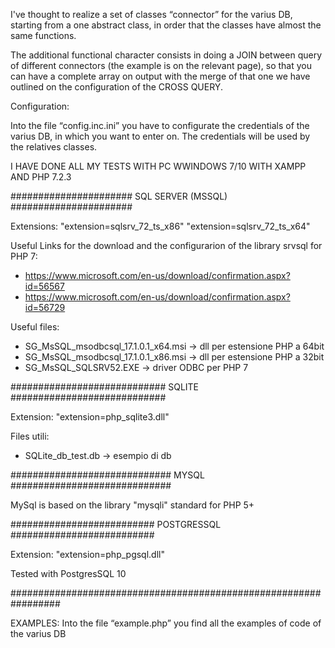 I've thought to realize a set of classes “connector” for the varius DB, starting from a one abstract class, in order that the classes have almost the same functions.

The additional functional character consists in doing a JOIN between query of different connectors
(the example is on the relevant page), so that you can have a complete array on output with the merge of that one we have outlined on the configuration of the CROSS QUERY.

Configuration:

Into the file “config.inc.ini” you have to configurate the credentials of the varius DB, in which you want to enter on. The credentials will be used by the relatives classes.

I HAVE DONE ALL MY TESTS WITH PC WWINDOWS 7/10 WITH XAMPP AND PHP 7.2.3

###################### SQL SERVER (MSSQL) ######################

Extensions: 
    "extension=sqlsrv_72_ts_x86"
    "extension=sqlsrv_72_ts_x64"

Useful Links for the download and the configurarion of the library srvsql for PHP 7:
 - https://www.microsoft.com/en-us/download/confirmation.aspx?id=56567 
 - https://www.microsoft.com/en-us/download/confirmation.aspx?id=56729
 
 Useful files:
  - SG_MsSQL_msodbcsql_17.1.0.1_x64.msi -> dll per estensione PHP a 64bit
  - SG_MsSQL_msodbcsql_17.1.0.1_x86.msi -> dll per estensione PHP a 32bit
  - SG_MsSQL_SQLSRV52.EXE -> driver ODBC per PHP 7
  
############################ SQLITE ############################

Extension: "extension=php_sqlite3.dll"
  
Files utili:
 - SQLite_db_test.db -> esempio di db
  
############################# MYSQL #############################

MySql is based on the library "mysqli" standard for PHP 5+

########################## POSTGRESSQL ##########################

Extension: "extension=php_pgsql.dll"

Tested with PostgresSQL 10

#################################################################

EXAMPLES:
  Into the file “example.php” you find all the examples of code of the varius DB
  